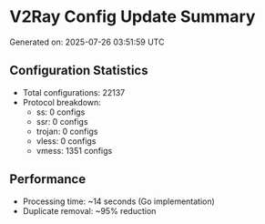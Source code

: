 # V2Ray Config Update Summary
Generated on: 2025-07-26 03:51:59 UTC

## Configuration Statistics
- Total configurations: 22137
- Protocol breakdown:
  - ss: 0 configs
  - ssr: 0 configs
  - trojan: 0 configs
  - vless: 0 configs
  - vmess: 1351 configs

## Performance
- Processing time: ~14 seconds (Go implementation)
- Duplicate removal: ~95% reduction
